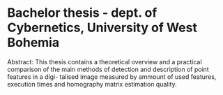 # Bachelor thesis - dept. of Cybernetics, University of West Bohemia

Abstract:
This thesis contains a theoretical overview and a practical comparison of the main methods of detection and description of point features in a digi- talised image measured by ammount of used features, execution times and homography matrix estimation quality.
